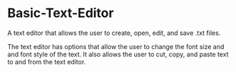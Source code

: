 # Basic-Text-Editor
A text editor that allows the user to create, open, edit, and save .txt files. 


The text editor has options that allow the user to change the font size and and font style of the text. 
It also allows the user to cut, copy, and paste text to and from the text editor.
